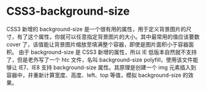 # CSS3-background-size
CSS3 新增的 background-size 是一个很有用的属性，用于定义背景图片的尺寸，有了这个属性，你就可以任意指定背景图片的大小。其中最常用的值应该要数 cover 了，该值能让背景图片缩放至填满整个容器，即使是图片面积小于容器面积。  由于 background-size 是 CSS3 新增的属性，所以 IE 低版本自然就不支持了，但是老外写了一个 htc 文件，名叫 background-size polyfill，使用该文件能够让 IE7、IE8 支持 background-size 属性。其原理是创建一个 img 元素插入到容器中，并重新计算宽度、高度、left、top 等值，模拟 background-size 的效果。
